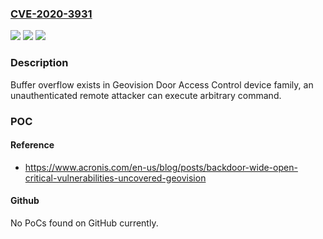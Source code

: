 ### [CVE-2020-3931](https://cve.mitre.org/cgi-bin/cvename.cgi?name=CVE-2020-3931)
![](https://img.shields.io/static/v1?label=Product&message=Door%20Access%20Control%20Device&color=blue)
![](https://img.shields.io/static/v1?label=Version&message=GV-AS210%3C%3D%202.21%20&color=brighgreen)
![](https://img.shields.io/static/v1?label=Vulnerability&message=CWE-120%20Buffer%20Overflow&color=brighgreen)

### Description

Buffer overflow exists in Geovision Door Access Control device family, an unauthenticated remote attacker can execute arbitrary command.

### POC

#### Reference
- https://www.acronis.com/en-us/blog/posts/backdoor-wide-open-critical-vulnerabilities-uncovered-geovision

#### Github
No PoCs found on GitHub currently.

